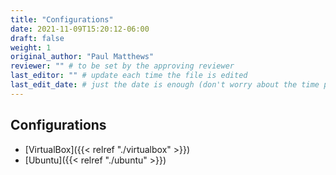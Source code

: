 ```yaml
---
title: "Configurations"
date: 2021-11-09T15:20:12-06:00
draft: false
weight: 1
original_author: "Paul Matthews" 
reviewer: "" # to be set by the approving reviewer
last_editor: "" # update each time the file is edited
last_edit_date: # just the date is enough (don't worry about the time portion)
---
```


## Configurations

- [VirtualBox]({{< relref "./virtualbox" >}})
- [Ubuntu]({{< relref "./ubuntu" >}})